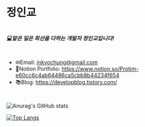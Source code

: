 # 정인교
#
##### 💻맡은 일은 최선을 다하는 개발자 정인교입니다!
#
#
- ✉Email: inkyochung@gmail.com
- 📝Notion Portfolio: https://www.notion.so/Protim-e60cc6c4ab64486ca5cbb8b44234f654
- 📚Blog: https://developblog.tistory.com/
#
#
![Anurag's GitHub stats](https://github-readme-stats.vercel.app/api?username=ingyocode&show_icons=true&theme=radical)

[![Top Langs](https://github-readme-stats.vercel.app/api/top-langs/?username=ingyocode&hide=Vue)](https://github.com/anuraghazra/github-readme-stats)

